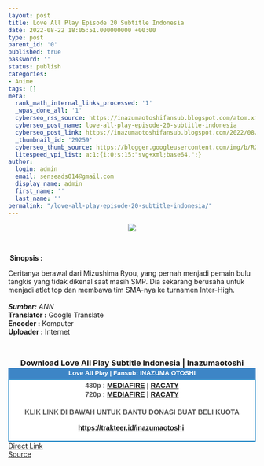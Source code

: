 ```yaml
---
layout: post
title: Love All Play Episode 20 Subtitle Indonesia
date: 2022-08-22 18:05:51.000000000 +00:00
type: post
parent_id: '0'
published: true
password: ''
status: publish
categories:
- Anime
tags: []
meta:
  rank_math_internal_links_processed: '1'
  _wpas_done_all: '1'
  cyberseo_rss_source: https://inazumaotoshifansub.blogspot.com/atom.xml?start-index=1
  cyberseo_post_name: love-all-play-episode-20-subtitle-indonesia
  cyberseo_post_link: https://inazumaotoshifansub.blogspot.com/2022/08/love-all-play-episode-20-subtitle.html
  _thumbnail_id: '29259'
  cyberseo_thumb_source: https://blogger.googleusercontent.com/img/b/R29vZ2xl/AVvXsEg4R1_bp8lIfTZx1opflzYow57IUhmDUeKr5aTX0dtM4DgnLFKlVY7lGVAYRCDcV4vsxZZ_hL__mdAkPEFed0GwCC22V8EHNWsZE9lhhjB5DnDgL_Z5CQL-XwhOHB4cOu3ZwzwXQug_3t9D0TZiGw4am4_jyQAiLoIPHh7bsSz11MBEwA-SpulzKkJN/s16000/LAP-20.png
  litespeed_vpi_list: a:1:{i:0;s:15:"svg+xml;base64,";}
author:
  login: admin
  email: senseads014@gmail.com
  display_name: admin
  first_name: ''
  last_name: ''
permalink: "/love-all-play-episode-20-subtitle-indonesia/"
---
```

</p>
<div class="separator" style="clear: both; text-align: center;"><a href="https://blogger.googleusercontent.com/img/b/R29vZ2xl/AVvXsEg4R1_bp8lIfTZx1opflzYow57IUhmDUeKr5aTX0dtM4DgnLFKlVY7lGVAYRCDcV4vsxZZ_hL__mdAkPEFed0GwCC22V8EHNWsZE9lhhjB5DnDgL_Z5CQL-XwhOHB4cOu3ZwzwXQug_3t9D0TZiGw4am4_jyQAiLoIPHh7bsSz11MBEwA-SpulzKkJN/s450/LAP-20.png" style="margin-left: 1em; margin-right: 1em;"><img border="0" data-original-height="269" data-original-width="450" src="{{ site.baseurl }}/assets/2022/08/LAP-20.png" /></a></div>
<p>&nbsp;</p>
<p><b>&nbsp;Sinopsis :</b></p></p>
<div style="text-align: left;"><span face="&quot;arial&quot; , &quot;helvetica&quot; , sans-serif">Ceritanya berawal dari Mizushima Ryou, yang pernah menjadi pemain bulu tangkis yang tidak dikenal saat masih SMP. Dia sekarang berusaha untuk menjadi atlet top dan membawa tim SMA-nya ke turnamen Inter-High.&nbsp;</span></div>
<div style="text-align: left;"><span face="&quot;arial&quot; , &quot;helvetica&quot; , sans-serif">&nbsp;</span></div>
<div style="text-align: left;"><i><span face="&quot;arial&quot; , &quot;helvetica&quot; , sans-serif"><b>Sumber:</b> ANN</span></i></div>
<div style="text-align: center;">
<div style="text-align: left;"><span face="&quot;arial&quot; , &quot;helvetica&quot; , sans-serif"><b>Translator :</b> Google Translate</span></div>
<div style="text-align: left;"><span face="&quot;arial&quot; , &quot;helvetica&quot; , sans-serif"><b>Encoder :</b> Komputer</span></div>
<div style="text-align: left;"><span face="&quot;arial&quot; , &quot;helvetica&quot; , sans-serif"><b>Uploader :</b> Internet</span></div>
<p><span face="&quot;arial&quot; , &quot;helvetica&quot; , sans-serif"><br /></span></div>
<div style="text-align: center;"><span face="&quot;arial&quot; , &quot;helvetica&quot; , sans-serif"><span style="font-size: medium;"><b>Download Love All Play Subtitle Indonesia | Inazumaotoshi</b></span></span></div>
<div style="margin: 0px; padding: 0px;">
<div align="center" style="background-color: #3d85c6; color: #339999; font-family: arial, geneva, sans-serif; line-height: 18.1875px; margin: 0px; padding: 2px;">
<div style="margin: 0px; padding: 0px;">
<div style="margin: 0px; padding: 0px;">
<div style="margin: 0px; padding: 0px;">
<div style="margin: 0px; padding: 0px;">
<div style="margin: 0px; padding: 0px;">
<div style="margin: 0px; padding: 0px;">
<div style="margin: 0px; padding: 0px;"><span style="font-size: small;"><b style="margin: 0px; padding: 0px;"><span class="Apple-style-span" style="margin: 0px; padding: 0px;"><span style="color: white; margin: 0px; padding: 0px;">Love All Play | Fansub: INAZUMA&nbsp;</span></span></b><b style="margin: 0px; padding: 0px;"><span class="Apple-style-span" style="margin: 0px; padding: 0px;"><span style="color: white; margin: 0px; padding: 0px;">OTOSHI</span></span></b></span></div>
</div>
</div>
</div>
</div>
</div>
</div>
</div>
<div style="background-color: white; border: 2px solid rgb(31, 133, 198); font-family: arial, geneva, sans-serif; line-height: 18.1875px; margin: 0px; padding: 2px; text-align: justify;">
<div style="font-family: arial, helvetica, sans-serif; margin: 0px; padding: 0px; text-align: center;">
<div style="margin: 0px; padding: 0px;">
<div style="margin: 0px; padding: 0px;">
<div style="margin: 0px; padding: 0px;">
<div style="margin: 0px; padding: 0px;">
<div style="margin: 0px; padding: 0px;">
<div style="margin: 0px; padding: 0px;">
<div style="margin: 0px; padding: 0px;">
<div style="color: #555555;"></div>
<div style="color: #555555;"><b style="margin: 0px; padding: 0px;">480p :&nbsp;</b><b style="margin: 0px; padding: 0px;"><a href="https://ouo.io/tdGADa" target="_blank" rel="noopener">MEDIAFIRE</a> | <a href="https://ouo.io/Li45pv" target="_blank" rel="noopener">RACATY</a></b></div>
<div style="color: #555555;"><b style="margin: 0px; padding: 0px;">720p :&nbsp;</b><b style="margin: 0px; padding: 0px;"><a href="https://ouo.io/DfhB9cO" target="_blank" rel="noopener">MEDIAFIRE</a> | <a href="https://ouo.io/VT6QWs7" target="_blank" rel="noopener">RACATY</a></b></div>
<div style="color: #555555;"><b style="margin: 0px; padding: 0px;">&nbsp;</b></div>
<div style="color: #555555;">
<div style="color: #555555;"><b style="margin: 0px; padding: 0px;">KLIK LINK DI BAWAH UNTUK BANTU DONASI BUAT BELI KUOTA</b></div>
<p><b style="margin: 0px; padding: 0px;"><a href="https://trakteer.id/inazumaotoshi" target="_blank" rel="noopener">https://trakteer.id/inazumaotoshi</a></b><b style="margin: 0px; padding: 0px;">&nbsp; </b><b style="margin: 0px; padding: 0px;"><br /></b></div>
<div style="color: #555555;"></div>
</div>
</div>
</div>
</div>
</div>
</div>
</div>
</div>
</div>
</div>
<link rel="stylesheet" href="https://cdnjs.cloudflare.com/ajax/libs/font-awesome/4.7.0/css/font-awesome.min.css" />
<div class="divbtn"> <a href="https://handymansurrender.com/fihup8buzv?key=94550f7ce39444073321dde3b8782f97" class="btn"><i class="fa fa-download"></i> Direct Link</a> <br /><a href="https://inazumaotoshifansub.blogspot.com/2022/08/love-all-play-episode-20-subtitle.html">Source</a> </div>
